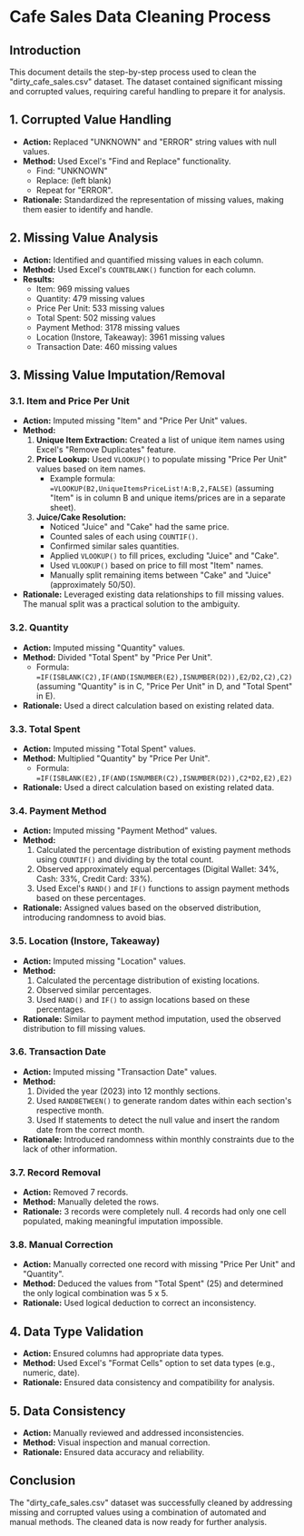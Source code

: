 # Cafe Sales Data Cleaning Process

## Introduction

This document details the step-by-step process used to clean the "dirty_cafe_sales.csv" dataset. The dataset contained significant missing and corrupted values, requiring careful handling to prepare it for analysis.

## 1. Corrupted Value Handling

* **Action:** Replaced "UNKNOWN" and "ERROR" string values with null values.
* **Method:** Used Excel's "Find and Replace" functionality.
    * Find: "UNKNOWN"
    * Replace: (left blank)
    * Repeat for "ERROR".
* **Rationale:** Standardized the representation of missing values, making them easier to identify and handle.

## 2. Missing Value Analysis

* **Action:** Identified and quantified missing values in each column.
* **Method:** Used Excel's `COUNTBLANK()` function for each column.
* **Results:**
    * Item: 969 missing values
    * Quantity: 479 missing values
    * Price Per Unit: 533 missing values
    * Total Spent: 502 missing values
    * Payment Method: 3178 missing values
    * Location (Instore, Takeaway): 3961 missing values
    * Transaction Date: 460 missing values

## 3. Missing Value Imputation/Removal

### 3.1. Item and Price Per Unit

* **Action:** Imputed missing "Item" and "Price Per Unit" values.
* **Method:**
    1.  **Unique Item Extraction:** Created a list of unique item names using Excel's "Remove Duplicates" feature.
    2.  **Price Lookup:** Used `VLOOKUP()` to populate missing "Price Per Unit" values based on item names.
        * Example formula: `=VLOOKUP(B2,UniqueItemsPriceList!A:B,2,FALSE)` (assuming "Item" is in column B and unique items/prices are in a separate sheet).
    3.  **Juice/Cake Resolution:**
        * Noticed "Juice" and "Cake" had the same price.
        * Counted sales of each using `COUNTIF()`.
        * Confirmed similar sales quantities.
        * Applied `VLOOKUP()` to fill prices, excluding "Juice" and "Cake".
        * Used `VLOOKUP()` based on price to fill most "Item" names.
        * Manually split remaining items between "Cake" and "Juice" (approximately 50/50).
* **Rationale:** Leveraged existing data relationships to fill missing values. The manual split was a practical solution to the ambiguity.

### 3.2. Quantity

* **Action:** Imputed missing "Quantity" values.
* **Method:** Divided "Total Spent" by "Price Per Unit".
    * Formula: `=IF(ISBLANK(C2),IF(AND(ISNUMBER(E2),ISNUMBER(D2)),E2/D2,C2),C2)` (assuming "Quantity" is in C, "Price Per Unit" in D, and "Total Spent" in E).
* **Rationale:** Used a direct calculation based on existing related data.

### 3.3. Total Spent

* **Action:** Imputed missing "Total Spent" values.
* **Method:** Multiplied "Quantity" by "Price Per Unit".
    * Formula: `=IF(ISBLANK(E2),IF(AND(ISNUMBER(C2),ISNUMBER(D2)),C2*D2,E2),E2)`
* **Rationale:** Used a direct calculation based on existing related data.

### 3.4. Payment Method

* **Action:** Imputed missing "Payment Method" values.
* **Method:**
    1.  Calculated the percentage distribution of existing payment methods using `COUNTIF()` and dividing by the total count.
    2.  Observed approximately equal percentages (Digital Wallet: 34%, Cash: 33%, Credit Card: 33%).
    3.  Used Excel's `RAND()` and `IF()` functions to assign payment methods based on these percentages.
* **Rationale:** Assigned values based on the observed distribution, introducing randomness to avoid bias.

### 3.5. Location (Instore, Takeaway)

* **Action:** Imputed missing "Location" values.
* **Method:**
    1. Calculated the percentage distribution of existing locations.
    2. Observed similar percentages.
    3. Used `RAND()` and `IF()` to assign locations based on these percentages.
* **Rationale:** Similar to payment method imputation, used the observed distribution to fill missing values.

### 3.6. Transaction Date

* **Action:** Imputed missing "Transaction Date" values.
* **Method:**
    1.  Divided the year (2023) into 12 monthly sections.
    2.  Used `RANDBETWEEN()` to generate random dates within each section's respective month.
    3. Used If statements to detect the null value and insert the random date from the correct month.
* **Rationale:** Introduced randomness within monthly constraints due to the lack of other information.

### 3.7. Record Removal

* **Action:** Removed 7 records.
* **Method:** Manually deleted the rows.
* **Rationale:** 3 records were completely null. 4 records had only one cell populated, making meaningful imputation impossible.

### 3.8. Manual Correction

* **Action:** Manually corrected one record with missing "Price Per Unit" and "Quantity".
* **Method:** Deduced the values from "Total Spent" (25) and determined the only logical combination was 5 x 5.
* **Rationale:** Used logical deduction to correct an inconsistency.

## 4. Data Type Validation

* **Action:** Ensured columns had appropriate data types.
* **Method:** Used Excel's "Format Cells" option to set data types (e.g., numeric, date).
* **Rationale:** Ensured data consistency and compatibility for analysis.

## 5. Data Consistency

* **Action:** Manually reviewed and addressed inconsistencies.
* **Method:** Visual inspection and manual correction.
* **Rationale:** Ensured data accuracy and reliability.

## Conclusion

The "dirty_cafe_sales.csv" dataset was successfully cleaned by addressing missing and corrupted values using a combination of automated and manual methods. The cleaned data is now ready for further analysis.